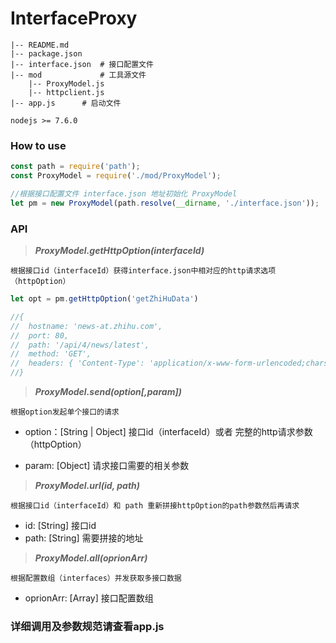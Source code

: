 # InterfaceProxy
```
|-- README.md
|-- package.json
|-- interface.json	# 接口配置文件
|-- mod           	# 工具源文件
	|-- ProxyModel.js 
	|-- httpclient.js
|-- app.js		# 启动文件
```

```
nodejs >= 7.6.0
```

### How to use

```js
const path = require('path');
const ProxyModel = require('./mod/ProxyModel');

//根据接口配置文件 interface.json 地址初始化 ProxyModel
let pm = new ProxyModel(path.resolve(__dirname, './interface.json'));
```

### API

>***ProxyModel.getHttpOption(interfaceId)***

```
根据接口id（interfaceId）获得interface.json中相对应的http请求选项（httpOption）
```

```js
let opt = pm.getHttpOption('getZhiHuData')

//{
//  hostname: 'news-at.zhihu.com',
//  port: 80,
//  path: '/api/4/news/latest',
//  method: 'GET',
//  headers: { 'Content-Type': 'application/x-www-form-urlencoded;charset=utf-8' } 
//}

```

>***ProxyModel.send(option[,param])***

```
根据option发起单个接口的请求
```

* option：[String | Object] 接口id（interfaceId）或者 完整的http请求参数（httpOption）

* param: [Object] 请求接口需要的相关参数


>***ProxyModel.url(id, path)***

```
根据接口id（interfaceId）和 path 重新拼接httpOption的path参数然后再请求
```

* id: [String] 接口id
* path: [String] 需要拼接的地址


>***ProxyModel.all(oprionArr)***

```
根据配置数组（interfaces）并发获取多接口数据
```

* oprionArr: [Array] 接口配置数组


### 详细调用及参数规范请查看app.js